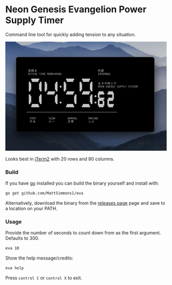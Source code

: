 
# Neon Genesis Evangelion Power Supply Timer

Command line tool for quickly adding tension to any situation. 

![](./preview.png)

Looks best in [iTerm2](https://iterm2.com/) with 20 rows and 80 columns.


### Build

If you have [go](https://golang.org/doc/install) installed you can build the binary yourself and install with:

```bash
go get github.com/MattSimmons1/eva
```

Alternatively, download the binary from the [releases page](https://github.com/MattSimmons1/eva/releases)
page and save to a location on your PATH.


### Usage

Provide the number of seconds to count down from as the first argument. Defaults to 300. 

```bash
eva 10
```

Show the help message/credits:

```bash
eva help
```

Press `control C` or `control X` to exit.
